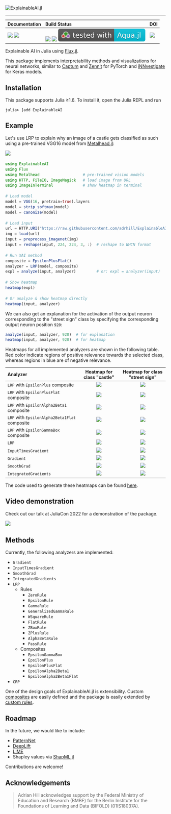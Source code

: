 ![ExplainableAI.jl][banner-img]
___

| **Documentation** | **Build Status** | **DOI** |
|:----------------- |:---------------- |:------- |
| [![][docs-stab-img]][docs-stab-url] [![][docs-dev-img]][docs-dev-url] | [![][ci-img]][ci-url] [![][codecov-img]][codecov-url] [![Aqua QA][aqua-img]][aqua-url] | [![][doi-img]][doi-url] |

Explainable AI in Julia using [Flux.jl](https://fluxml.ai).

This package implements interpretability methods and visualizations for neural networks, 
similar to [Captum][captum-repo] and [Zennit][zennit-repo] for PyTorch 
and [iNNvestigate][innvestigate-repo] for Keras models. 

## Installation 
This package supports Julia ≥1.6. To install it, open the Julia REPL and run 
```julia-repl
julia> ]add ExplainableAI
```

## Example
Let's use LRP to explain why an image of a castle gets classified as such 
using a pre-trained VGG16 model from [Metalhead.jl](https://github.com/FluxML/Metalhead.jl):

![][castle]

```julia
using ExplainableAI
using Flux
using Metalhead                   # pre-trained vision models
using HTTP, FileIO, ImageMagick   # load image from URL
using ImageInTerminal             # show heatmap in terminal

# Load model
model = VGG(16, pretrain=true).layers
model = strip_softmax(model)
model = canonize(model)

# Load input
url = HTTP.URI("https://raw.githubusercontent.com/adrhill/ExplainableAI.jl/gh-pages/assets/heatmaps/castle.jpg")
img = load(url)
input = preprocess_imagenet(img)
input = reshape(input, 224, 224, 3, :)  # reshape to WHCN format

# Run XAI method
composite = EpsilonPlusFlat()
analyzer = LRP(model, composite)
expl = analyze(input, analyzer)         # or: expl = analyzer(input)

# Show heatmap
heatmap(expl)

# Or analyze & show heatmap directly
heatmap(input, analyzer)
```

We can also get an explanation for the activation of the output neuron 
corresponding to the "street sign" class by specifying the corresponding output neuron position `920`:

```julia
analyze(input, analyzer, 920)  # for explanation 
heatmap(input, analyzer, 920)  # for heatmap
```

Heatmaps for all implemented analyzers are shown in the following table. 
Red color indicate regions of positive relevance towards the selected class, 
whereas regions in blue are of negative relevance.

| **Analyzer**                                  | **Heatmap for class "castle"** |**Heatmap for class "street sign"** |
|:--------------------------------------------- |:------------------------------:|:----------------------------------:|
| `LRP` with `EpsilonPlus` composite            | ![][castle-comp-ep]            | ![][streetsign-comp-ep]            |
| `LRP` with `EpsilonPlusFlat` composite        | ![][castle-comp-epf]           | ![][streetsign-comp-epf]           |
| `LRP` with `EpsilonAlpha2Beta1` composite     | ![][castle-comp-eab]           | ![][streetsign-comp-eab]           |
| `LRP` with `EpsilonAlpha2Beta1Flat` composite | ![][castle-comp-eabf]          | ![][streetsign-comp-eabf]          |
| `LRP` with `EpsilonGammaBox` composite        | ![][castle-comp-egb]           | ![][streetsign-comp-egb]           |
| `LRP`                                         | ![][castle-lrp]                | ![][streetsign-lrp]                |
| `InputTimesGradient`                          | ![][castle-ixg]                | ![][streetsign-ixg]                |
| `Gradient`                                    | ![][castle-grad]               | ![][streetsign-grad]               |
| `SmoothGrad`                                  | ![][castle-smoothgrad]         | ![][streetsign-smoothgrad]         |
| `IntegratedGradients`                         | ![][castle-intgrad]            | ![][streetsign-intgrad]            |

The code used to generate these heatmaps can be found [here][asset-code].

## Video demonstration
Check out our talk at JuliaCon 2022 for a demonstration of the package.

[![][juliacon-img]][juliacon-url]

## Methods
Currently, the following analyzers are implemented:

* `Gradient`
* `InputTimesGradient`
* `SmoothGrad`
* `IntegratedGradients`
* `LRP`
  * Rules
    * `ZeroRule`
    * `EpsilonRule`
    * `GammaRule`
    * `GeneralizedGammaRule`
    * `WSquareRule`
    * `FlatRule`
    * `ZBoxRule`
    * `ZPlusRule`
    * `AlphaBetaRule`
    * `PassRule`
  * Composites
    * `EpsilonGammaBox`
    * `EpsilonPlus`
    * `EpsilonPlusFlat`
    * `EpsilonAlpha2Beta1`
    * `EpsilonAlpha2Beta1Flat`
* `CRP`

One of the design goals of ExplainableAI.jl is extensibility.
Custom [composites][docs-composites] are easily defined 
and the package is easily extended by [custom rules][docs-custom-rules].

## Roadmap
In the future, we would like to include:
- [PatternNet](https://arxiv.org/abs/1705.05598)
- [DeepLift](https://arxiv.org/abs/1704.02685)
- [LIME](https://arxiv.org/abs/1602.04938)
- Shapley values via  [ShapML.jl](https://github.com/nredell/ShapML.jl)

Contributions are welcome!

## Acknowledgements
> Adrian Hill acknowledges support by the Federal Ministry of Education and Research (BMBF) 
> for the Berlin Institute for the Foundations of Learning and Data (BIFOLD) (01IS18037A).

[banner-img]: https://raw.githubusercontent.com/adrhill/ExplainableAI.jl/gh-pages/assets/banner.png

[asset-code]: https://github.com/adrhill/ExplainableAI.jl/blob/gh-pages/assets/heatmaps/generate_assets.jl
[castle]: https://raw.githubusercontent.com/adrhill/ExplainableAI.jl/gh-pages/assets/heatmaps/castle.jpg

[castle-lrp]: https://raw.githubusercontent.com/adrhill/ExplainableAI.jl/gh-pages/assets/heatmaps/castle_LRP.png
[castle-ixg]: https://raw.githubusercontent.com/adrhill/ExplainableAI.jl/gh-pages/assets/heatmaps/castle_InputTimesGradient.png
[castle-grad]: https://raw.githubusercontent.com/adrhill/ExplainableAI.jl/gh-pages/assets/heatmaps/castle_Gradient.png
[castle-smoothgrad]: https://raw.githubusercontent.com/adrhill/ExplainableAI.jl/gh-pages/assets/heatmaps/castle_SmoothGrad.png
[castle-intgrad]: https://raw.githubusercontent.com/adrhill/ExplainableAI.jl/gh-pages/assets/heatmaps/castle_IntegratedGradients.png
[castle-comp-egb]: https://raw.githubusercontent.com/adrhill/ExplainableAI.jl/gh-pages/assets/heatmaps/castle_LRPEpsilonGammaBox.png
[castle-comp-ep]: https://raw.githubusercontent.com/adrhill/ExplainableAI.jl/gh-pages/assets/heatmaps/castle_LRPEpsilonPlus.png
[castle-comp-epf]: https://raw.githubusercontent.com/adrhill/ExplainableAI.jl/gh-pages/assets/heatmaps/castle_LRPEpsilonPlusFlat.png
[castle-comp-eab]: https://raw.githubusercontent.com/adrhill/ExplainableAI.jl/gh-pages/assets/heatmaps/castle_LRPEpsilonAlpha2Beta1.png
[castle-comp-eabf]: https://raw.githubusercontent.com/adrhill/ExplainableAI.jl/gh-pages/assets/heatmaps/castle_LRPEpsilonAlpha2Beta1Flat.png

[streetsign-lrp]: https://raw.githubusercontent.com/adrhill/ExplainableAI.jl/gh-pages/assets/heatmaps/streetsign_LRP.png
[streetsign-ixg]: https://raw.githubusercontent.com/adrhill/ExplainableAI.jl/gh-pages/assets/heatmaps/streetsign_InputTimesGradient.png
[streetsign-grad]: https://raw.githubusercontent.com/adrhill/ExplainableAI.jl/gh-pages/assets/heatmaps/streetsign_Gradient.png
[streetsign-smoothgrad]: https://raw.githubusercontent.com/adrhill/ExplainableAI.jl/gh-pages/assets/heatmaps/streetsign_SmoothGrad.png
[streetsign-intgrad]: https://raw.githubusercontent.com/adrhill/ExplainableAI.jl/gh-pages/assets/heatmaps/streetsign_IntegratedGradients.png
[streetsign-comp-egb]: https://raw.githubusercontent.com/adrhill/ExplainableAI.jl/gh-pages/assets/heatmaps/streetsign_LRPEpsilonGammaBox.png
[streetsign-comp-ep]: https://raw.githubusercontent.com/adrhill/ExplainableAI.jl/gh-pages/assets/heatmaps/streetsign_LRPEpsilonPlus.png
[streetsign-comp-epf]: https://raw.githubusercontent.com/adrhill/ExplainableAI.jl/gh-pages/assets/heatmaps/streetsign_LRPEpsilonPlusFlat.png
[streetsign-comp-eab]: https://raw.githubusercontent.com/adrhill/ExplainableAI.jl/gh-pages/assets/heatmaps/streetsign_LRPEpsilonAlpha2Beta1.png
[streetsign-comp-eabf]: https://raw.githubusercontent.com/adrhill/ExplainableAI.jl/gh-pages/assets/heatmaps/streetsign_LRPEpsilonAlpha2Beta1Flat.png

[docs-stab-img]: https://img.shields.io/badge/docs-stable-blue.svg
[docs-stab-url]: https://adrhill.github.io/ExplainableAI.jl/stable

[docs-dev-img]: https://img.shields.io/badge/docs-main-blue.svg
[docs-dev-url]: https://adrhill.github.io/ExplainableAI.jl/dev

[ci-img]: https://github.com/adrhill/ExplainableAI.jl/workflows/CI/badge.svg
[ci-url]: https://github.com/adrhill/ExplainableAI.jl/actions

[codecov-img]: https://codecov.io/gh/adrhill/ExplainableAI.jl/branch/master/graph/badge.svg
[codecov-url]: https://codecov.io/gh/adrhill/ExplainableAI.jl

[aqua-img]: https://raw.githubusercontent.com/JuliaTesting/Aqua.jl/master/badge.svg
[aqua-url]: https://github.com/JuliaTesting/Aqua.jl

[docs-composites]: https://adrhill.github.io/ExplainableAI.jl/stable/generated/lrp/composites/
[docs-custom-rules]: https://adrhill.github.io/ExplainableAI.jl/stable/generated/lrp/custom_rules/

[doi-img]: https://zenodo.org/badge/337430397.svg
[doi-url]: https://zenodo.org/badge/latestdoi/337430397

[juliacon-img]: http://img.youtube.com/vi/p5dg3vdmlvI/0.jpg
[juliacon-url]: https://www.youtube.com/watch?v=p5dg3vdmlvI

[captum-repo]: https://github.com/pytorch/captum
[zennit-repo]: https://github.com/chr5tphr/zennit
[innvestigate-repo]: https://github.com/albermax/innvestigate
